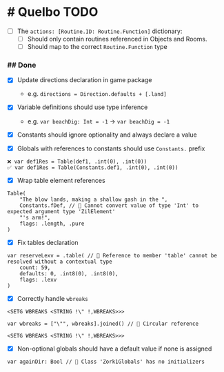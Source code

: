# # Quelbo TODO

- [ ] The `actions: [Routine.ID: Routine.Function]` dictionary:
    - [ ] Should only contain routines referenced in Objects and Rooms.
    - [ ] Should map to the correct `Routine.Function` type
 
### ## Done

- [x] Update directions declaration in game package
  - e.g. `directions = Direction.defaults + [.land]`

- [x] Variable definitions should use type inference
  - e.g. `var beachDig: Int = -1` -> `var beachDig = -1`

- [x] Constants should ignore optionality and always declare a value

- [x] Globals with references to constants should use `Constants.` prefix
```
❌ var def1Res = Table(def1, .int(0), .int(0))
✅ var def1Res = Table(Constants.def1, .int(0), .int(0))
```

- [x] Wrap table element references
```
Table(
    "The blow lands, making a shallow gash in the ",
    Constants.fDef, // 🛑 Cannot convert value of type 'Int' to expected argument type 'ZilElement'
    "'s arm!",
    flags: .length, .pure
)
```

- [x] Fix tables declaration
```  
var reserveLexv = .table( // 🛑 Reference to member 'table' cannot be resolved without a contextual type
    count: 59,
    defaults: 0, .int8(0), .int8(0),
    flags: .lexv
)
```

- [x] Correctly handle `wbreaks`
```
<SETG WBREAKS <STRING !\" !,WBREAKS>>>

var wbreaks = ["\"", wbreaks].joined() // 🛑 Circular reference
```

`<SETG WBREAKS <STRING !\" !,WBREAKS>>>`

- [x] Non-optional globals should have a default value if none is assigned
```
var againDir: Bool // 🛑 Class 'Zork1Globals' has no initializers
```

